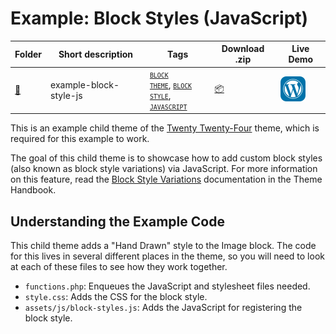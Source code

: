 # Example: Block Styles (JavaScript)

<!-- Please, do not remove these @TABLE EXAMPLES BEGIN and @TABLE EXAMPLES END comments or modify the table inside. This table is automatically generated from the data at _data/examples.json and _data/tags.json -->
<!-- @TABLE EXAMPLES BEGIN -->
| Folder                                                                                     | Short description      | Tags                                                                                                                                                                                                                                                                                                                                                                                                                                      | Download .zip                                                                                                  | Live Demo                                                                                                                                                                                                                                                                     |
| ------------------------------------------------------------------------------------------ | ---------------------- | ----------------------------------------------------------------------------------------------------------------------------------------------------------------------------------------------------------------------------------------------------------------------------------------------------------------------------------------------------------------------------------------------------------------------------------------- | -------------------------------------------------------------------------------------------------------------- | ----------------------------------------------------------------------------------------------------------------------------------------------------------------------------------------------------------------------------------------------------------------------------- |
| [📁](https://github.com/WordPress/block-theme-examples/tree/master/example-block-style-js) | example-block-style-js | <small><code><a target="_blank" href="https://github.com/WordPress/block-theme-examples/wiki/Tags#block-theme">BLOCK THEME</a></code></small>, <small><code><a target="_blank" href="https://github.com/WordPress/block-theme-examples/wiki/Tags#block-style">BLOCK STYLE</a></code></small>, <small><code><a target="_blank" href="https://github.com/WordPress/block-theme-examples/wiki/Tags#javascript">JAVASCRIPT</a></code></small> | [📦](https://raw.githubusercontent.com/WordPress/block-theme-examples/master/_zips/example-block-style-js.zip) | [![](https://raw.githubusercontent.com/WordPress/block-theme-examples/master/_assets/icon-wp.svg)](https://playground.wordpress.net/?blueprint-url=https://raw.githubusercontent.com/WordPress/block-theme-examples/master/example-block-style-js/_playground/blueprint.json) |
<!-- @TABLE EXAMPLES END -->

This is an example child theme of the [Twenty Twenty-Four](https://wordpress.org/themes/twentytwentyfour/) theme, which is required for this example to work.

The goal of this child theme is to showcase how to add custom block styles (also known as block style variations) via JavaScript. For more information on this feature, read the [Block Style Variations](https://developer.wordpress.org/themes/features/block-style-variations/) documentation in the Theme Handbook.

## Understanding the Example Code

This child theme adds a "Hand Drawn" style to the Image block. The code for this lives in several different places in the theme, so you will need to look at each of these files to see how they work together.

- `functions.php`: Enqueues the JavaScript and stylesheet files needed.
- `style.css`: Adds the CSS for the block style.
- `assets/js/block-styles.js`: Adds the JavaScript for registering the block style.
